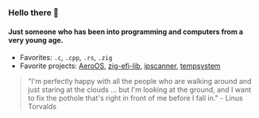 ### Hello there 👋

#### Just someone who has been into programming and computers from a very young age.

- Favorites: `.c`, `.cpp`, `.rs`, `.zig`
- Favorite projects: [AeroOS](https://codeberg.org/Land/AeroOS), [zig-efi-lib](https://codeberg.org/Land/zig-efi-lib), [ipscanner](https://codeberg.org/Land/ipscanner), [tempsystem](https://codeberg.org/Land/tempsystem)

> "I'm perfectly happy with all the people who are walking around and just staring at the clouds ... but I'm looking at the ground, and I want to fix the pothole that's right in front of me before I fall in." - Linus Torvalds

<!-- [![Discord Presence](https://lanyard.cnrad.dev/api/689560248197054562)](https://discord.com/users/689560248197054562) -->
